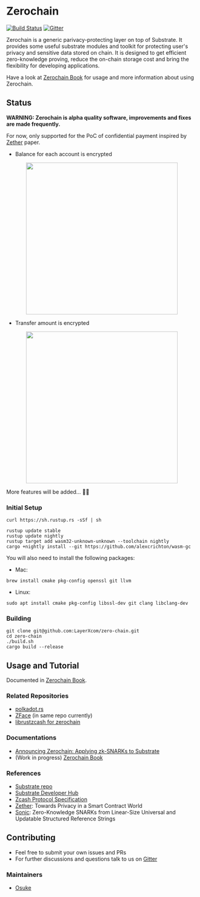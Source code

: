 # Zerochain
[![Build Status](https://travis-ci.com/LayerXcom/zero-chain.svg?branch=master)](https://travis-ci.com/LayerXcom/zero-chain)
[![Gitter](https://badges.gitter.im/LayerXcom/Zerochain.svg)](https://gitter.im/LayerXcom/Zerochain?utm_source=badge&utm_medium=badge&utm_campaign=pr-badge)

Zerochain is a generic parivacy-protecting layer on top of Substrate. It provides some useful substrate modules and toolkit for protecting user's privacy and sensitive data stored on chain.
It is designed to get efficient zero-knowledge proving, reduce the on-chain storage cost and bring the flexibility for developing applications.

Have a look at [Zerochain Book](https://layerxcom.github.io/zerochain-book/) for usage and more information about using Zerochain.

## Status
**WARNING: Zerochain is alpha quality software, improvements and fixes are made frequently.**

For now, only supported for the PoC of confidential payment inspired by [Zether](https://crypto.stanford.edu/~buenz/papers/zether.pdf) paper.

- Balance for each account is encrypted
<div align="center">
<img src="https://user-images.githubusercontent.com/20852667/54678399-6d00ac80-4b48-11e9-9c8d-d1ec2b668761.png" width="400px">
</div>

- Transfer amount is encrypted
<div align="center">
<img src="https://user-images.githubusercontent.com/20852667/54678984-9cfc7f80-4b49-11e9-9784-576dcaa35ca9.png" width="400px">
</div>

More features will be added... :muscle::muscle:

### Initial Setup
```
curl https://sh.rustup.rs -sSf | sh

rustup update stable
rustup update nightly
rustup target add wasm32-unknown-unknown --toolchain nightly
cargo +nightly install --git https://github.com/alexcrichton/wasm-gc
```
You will also need to install the following packages:
- Mac:
```
brew install cmake pkg-config openssl git llvm
```
- Linux:
```
sudo apt install cmake pkg-config libssl-dev git clang libclang-dev
```

### Building
```
git clone git@github.com:LayerXcom/zero-chain.git
cd zero-chain
./build.sh
cargo build --release
```

## Usage and Tutorial
Documented in [Zerochain Book](https://layerxcom.github.io/zerochain-book/).

### Related Repositories
- [polkadot.rs](https://github.com/LayerXcom/polkadot.rs)
- [ZFace](https://github.com/LayerXcom/zero-chain/tree/master/zface) (in same repo currently)
- [librustzcash for zerochain](https://github.com/LayerXcom/librustzcash)

### Documentations
- [Announcing Zerochain: Applying zk-SNARKs to Substrate](https://medium.com/layerx/announcing-zerochain-5b08e158355d)
- (Work in progress) [Zerochain Book](https://layerxcom.github.io/zerochain-book/)

### References
- [Substrate repo](https://github.com/paritytech/substrate)
- [Substrate Developer Hub](https://substrate.dev/)
- [Zcash Protocol Specification](https://github.com/zcash/zips/blob/master/protocol/protocol.pdf)
- [Zether](https://crypto.stanford.edu/~buenz/papers/zether.pdf): Towards Privacy in a Smart Contract World
- [Sonic](https://eprint.iacr.org/2019/099.pdf): Zero-Knowledge SNARKs from Linear-Size Universal and Updatable Structured Reference Strings

## Contributing
- Feel free to submit your own issues and PRs
- For further discussions and questions talk to us on [Gitter](https://gitter.im/LayerXcom/Zerochain)

### Maintainers
- [Osuke](https://twitter.com/zoom_zoomzo)
